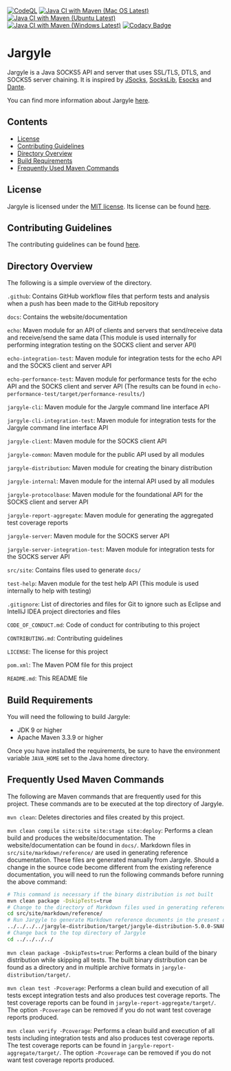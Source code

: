 [![CodeQL](https://github.com/jh3nd3rs0n/jargyle/actions/workflows/codeql-analysis.yml/badge.svg)](https://github.com/jh3nd3rs0n/jargyle/actions/workflows/codeql-analysis.yml) [![Java CI with Maven (Mac OS Latest)](https://github.com/jh3nd3rs0n/jargyle/actions/workflows/maven_macos_latest.yml/badge.svg)](https://github.com/jh3nd3rs0n/jargyle/actions/workflows/maven_macos_latest.yml) [![Java CI with Maven (Ubuntu Latest)](https://github.com/jh3nd3rs0n/jargyle/actions/workflows/maven_ubuntu_latest.yml/badge.svg)](https://github.com/jh3nd3rs0n/jargyle/actions/workflows/maven_ubuntu_latest.yml) [![Java CI with Maven (Windows Latest)](https://github.com/jh3nd3rs0n/jargyle/actions/workflows/maven_windows_latest.yml/badge.svg)](https://github.com/jh3nd3rs0n/jargyle/actions/workflows/maven_windows_latest.yml) [![Codacy Badge](https://app.codacy.com/project/badge/Grade/581706f82bf945df84bc397da4cecee5)](https://www.codacy.com/gh/jh3nd3rs0n/jargyle/dashboard?utm_source=github.com&amp;utm_medium=referral&amp;utm_content=jh3nd3rs0n/jargyle&amp;utm_campaign=Badge_Grade)

# Jargyle

Jargyle is a Java SOCKS5 API and server that uses SSL/TLS, DTLS, and SOCKS5
server chaining. It is inspired by [JSocks](https://jsocks.sourceforge.net/),
[SocksLib](https://github.com/fengyouchao/sockslib),
[Esocks](https://github.com/fengyouchao/esocks) and
[Dante](https://www.inet.no/dante/index.html).

You can find more information about Jargyle 
[here](https://jh3nd3rs0n.github.io/jargyle).

## Contents

-   [License](#license)
-   [Contributing Guidelines](#contributing-guidelines) 
-   [Directory Overview](#directory-overview) 
-   [Build Requirements](#build-requirements)
-   [Frequently Used Maven Commands](#frequently-used-maven-commands)

## License

Jargyle is licensed under the
[MIT license](https://opensource.org/licenses/MIT).
Its license can be found [here](LICENSE).

## Contributing Guidelines

The contributing guidelines can be found [here](CONTRIBUTING.md).

## Directory Overview

The following is a simple overview of the directory.

`.github`: Contains GitHub workflow files that perform tests and analysis
when a push has been made to the GitHub repository

`docs`: Contains the website/documentation

`echo`: Maven module for an API of clients and servers that send/receive
data and receive/send the same data (This module is used internally for
performing integration testing on the SOCKS client and server API)

`echo-integration-test`: Maven module for integration tests for the echo
API and the SOCKS client and server API

`echo-performance-test`: Maven module for performance tests for the echo
API and the SOCKS client and server API (The results can be found in
`echo-performance-test/target/performance-results/`)

`jargyle-cli`: Maven module for the Jargyle command line interface API

`jargyle-cli-integration-test`: Maven module for integration tests for the
Jargyle command line interface API

`jargyle-client`: Maven module for the SOCKS client API

`jargyle-common`: Maven module for the public API used by all modules

`jargyle-distribution`: Maven module for creating the binary distribution

`jargyle-internal`: Maven module for the internal API used by all modules

`jargyle-protocolbase`: Maven module for the foundational API for the
SOCKS client and server API

`jargyle-report-aggregate`: Maven module for generating the aggregated
test coverage reports

`jargyle-server`: Maven module for the SOCKS server API

`jargyle-server-integration-test`: Maven module for integration tests for
the SOCKS server API

`src/site`: Contains files used to generate `docs/`

`test-help`: Maven module for the test help API (This module is used
internally to help with testing)

`.gitignore`: List of directories and files for Git to ignore such as
Eclipse and IntelliJ IDEA project directories and files

`CODE_OF_CONDUCT.md`: Code of conduct for contributing to this project

`CONTRIBUTING.md`: Contributing guidelines

`LICENSE`: The license for this project

`pom.xml`: The Maven POM file for this project

`README.md`: This README file

## Build Requirements

You will need the following to build Jargyle:

-   JDK 9 or higher
-   Apache Maven 3.3.9 or higher

Once you have installed the requirements, be sure to have the environment 
variable `JAVA_HOME` set to the Java home directory.

## Frequently Used Maven Commands

The following are Maven commands that are frequently used for this project.
These commands are to be executed at the top directory of Jargyle.

`mvn clean`: Deletes directories and files created by this project.

`mvn clean compile site:site site:stage site:deploy`: Performs a clean build 
and produces the website/documentation. The website/documentation can be found 
in `docs/`. Markdown files in `src/site/markdown/reference/` are used in 
generating reference documentation. These files are generated manually from 
Jargyle. Should a change in the source code become different from the existing 
reference documentation, you will need to run the following commands before 
running the above command:

```bash
# This command is necessary if the binary distribution is not built
mvn clean package -DskipTests=true
# Change to the directory of Markdown files used in generating reference documentation
cd src/site/markdown/reference/
# Run Jargyle to generate Markdown reference documents in the present directory 
../../../../jargyle-distribution/target/jargyle-distribution-5.0.0-SNAPSHOT-bin/bin/jargyle generate-reference-docs
# Change back to the top directory of Jargyle
cd ../../../../
```

`mvn clean package -DskipTests=true`: Performs a clean build of the binary 
distribution while skipping all tests. The built binary distribution can be 
found as a directory and in multiple archive formats in 
`jargyle-distribution/target/`.

`mvn clean test -Pcoverage`: Performs a clean build and execution of all tests 
except integration tests and also produces test coverage reports. The test 
coverage reports can be found in `jargyle-report-aggregate/target/`. The option 
`-Pcoverage` can be removed if you do not want test coverage reports produced.

`mvn clean verify -Pcoverage`: Performs a clean build and
execution of all tests including integration tests and also produces test
coverage reports. The test coverage reports can be found in
`jargyle-report-aggregate/target/`. The option `-Pcoverage` can be removed if
you do not want test coverage reports produced.
